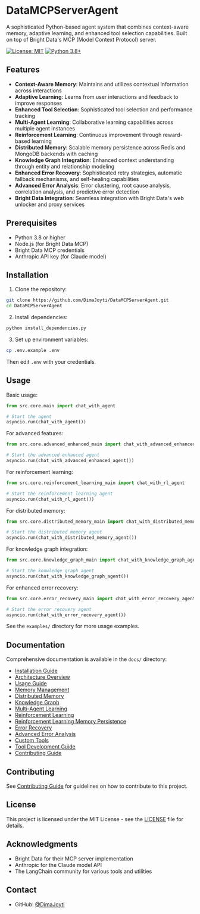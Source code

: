 # DataMCPServerAgent

A sophisticated Python-based agent system that combines context-aware memory, adaptive learning, and enhanced tool selection capabilities. Built on top of Bright Data's MCP (Model Context Protocol) server.

[![License: MIT](https://img.shields.io/badge/License-MIT-yellow.svg)](https://opensource.org/licenses/MIT)
[![Python 3.8+](https://img.shields.io/badge/python-3.8+-blue.svg)](https://www.python.org/downloads/)

## Features

- **Context-Aware Memory**: Maintains and utilizes contextual information across interactions
- **Adaptive Learning**: Learns from user interactions and feedback to improve responses
- **Enhanced Tool Selection**: Sophisticated tool selection and performance tracking
- **Multi-Agent Learning**: Collaborative learning capabilities across multiple agent instances
- **Reinforcement Learning**: Continuous improvement through reward-based learning
- **Distributed Memory**: Scalable memory persistence across Redis and MongoDB backends with caching
- **Knowledge Graph Integration**: Enhanced context understanding through entity and relationship modeling
- **Enhanced Error Recovery**: Sophisticated retry strategies, automatic fallback mechanisms, and self-healing capabilities
- **Advanced Error Analysis**: Error clustering, root cause analysis, correlation analysis, and predictive error detection
- **Bright Data Integration**: Seamless integration with Bright Data's web unlocker and proxy services

## Prerequisites

- Python 3.8 or higher
- Node.js (for Bright Data MCP)
- Bright Data MCP credentials
- Anthropic API key (for Claude model)

## Installation

1. Clone the repository:

```bash
git clone https://github.com/DimaJoyti/DataMCPServerAgent.git
cd DataMCPServerAgent
```

2. Install dependencies:

```bash
python install_dependencies.py
```

3. Set up environment variables:

```bash
cp .env.example .env
```

Then edit `.env` with your credentials.

## Usage

Basic usage:

```python
from src.core.main import chat_with_agent

# Start the agent
asyncio.run(chat_with_agent())
```

For advanced features:

```python
from src.core.advanced_enhanced_main import chat_with_advanced_enhanced_agent

# Start the advanced enhanced agent
asyncio.run(chat_with_advanced_enhanced_agent())
```

For reinforcement learning:

```python
from src.core.reinforcement_learning_main import chat_with_rl_agent

# Start the reinforcement learning agent
asyncio.run(chat_with_rl_agent())
```

For distributed memory:

```python
from src.core.distributed_memory_main import chat_with_distributed_memory_agent

# Start the distributed memory agent
asyncio.run(chat_with_distributed_memory_agent())
```

For knowledge graph integration:

```python
from src.core.knowledge_graph_main import chat_with_knowledge_graph_agent

# Start the knowledge graph agent
asyncio.run(chat_with_knowledge_graph_agent())
```

For enhanced error recovery:

```python
from src.core.error_recovery_main import chat_with_error_recovery_agent

# Start the error recovery agent
asyncio.run(chat_with_error_recovery_agent())
```

See the `examples/` directory for more usage examples.

## Documentation

Comprehensive documentation is available in the `docs/` directory:

- [Installation Guide](docs/installation.md)
- [Architecture Overview](docs/architecture.md)
- [Usage Guide](docs/usage.md)
- [Memory Management](docs/memory.md)
- [Distributed Memory](docs/distributed_memory.md)
- [Knowledge Graph](docs/knowledge_graph.md)
- [Multi-Agent Learning](docs/multi_agent_learning.md)
- [Reinforcement Learning](docs/reinforcement_learning.md)
- [Reinforcement Learning Memory Persistence](docs/reinforcement_learning_memory.md)
- [Error Recovery](docs/error_recovery.md)
- [Advanced Error Analysis](docs/advanced_error_analysis.md)
- [Custom Tools](docs/custom_tools.md)
- [Tool Development Guide](docs/tool_development.md)
- [Contributing Guide](docs/contributing.md)

## Contributing

See [Contributing Guide](docs/contributing.md) for guidelines on how to contribute to this project.

## License

This project is licensed under the MIT License - see the [LICENSE](LICENSE) file for details.

## Acknowledgments

- Bright Data for their MCP server implementation
- Anthropic for the Claude model API
- The LangChain community for various tools and utilities

## Contact

- GitHub: [@DimaJoyti](https://github.com/DimaJoyti)
